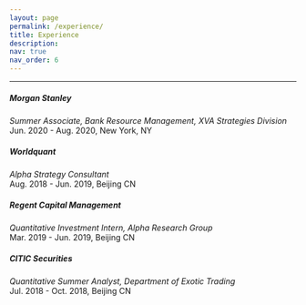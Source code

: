 ```yaml
---
layout: page
permalink: /experience/
title: Experience
description:
nav: true
nav_order: 6
---
```


___

##### Morgan Stanley
<em> Summer Associate, Bank Resource Management, XVA Strategies Division </em> \
 Jun. 2020 - Aug. 2020, New York, NY

##### Worldquant
<em> Alpha Strategy Consultant </em> \
Aug. 2018 - Jun. 2019, Beijing CN

##### Regent Capital Management
<em> Quantitative Investment Intern, Alpha Research Group </em> \
Mar. 2019 - Jun. 2019, Beijing CN

##### CITIC Securities
<em> Quantitative Summer Analyst, Department of Exotic Trading </em> \
Jul. 2018 - Oct. 2018, Beijing CN


